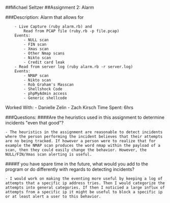 ##Michael Seltzer
##Assignment 2: Alarm

###Description: 
	Alarm that allows for 
	
		- Live Capture (ruby alarm.rb) and 
			Read from PCAP file (ruby.rb -p file.pcap)
		Events:
			- NULL scan
			- FIN scan
			- Xmas scan
			- Other Nmap scans
			- Nikto scan
			- Credit card leak
		- Read from server log (ruby alarm.rb -r server.log)
		Events:
			- NMAP scan
			- Nikto scan
			- Rob Graham's Masscan
			- Shellshock Code
			- phpMyAdmin access
			- Generic shellcode
Worked With:
	- Danielle Zelin
	- Zach Kirsch
Time Spent: 6hrs

###Questions:
####Are the heuristics used in this assignment to determine incidents "even that good"?

	- The heuristics in the assignment are reasonable to detect incidents where the person performing the incident believes that their attempts are no being tracked. If however a person were to realize that for example the NMAP scan produces the word nmap within the payload of a scan, then they could easily change the behavior. However, the NULL/FIN/Xmas scan alerting is useful. 

####If you have spare time in the future, what would you add to the program or do differently with regards to detecting incidents?

	- I would work on making the eventing more useful by keeping a log of attempts that a specific ip address tries. Then I would categorize the attempts into general categories. If then I noticied a large influx of attempts from a specific ip it might be useful to block a specific ip or at least alert a user to this behavior. 
